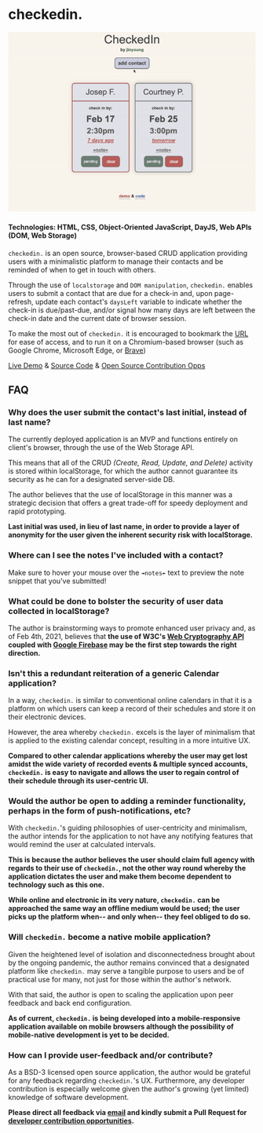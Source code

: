 # checkedin.

<a href="https://jinyoungch0i.github.io/checkedin./">
    <img src="misc/demo-resized.gif" alt='checkedIn dynamic demo'>
</a>

#### Technologies: HTML, CSS, Object-Oriented JavaScript, DayJS, Web APIs (DOM, Web Storage)

`checkedin.` is an open source, browser-based CRUD application providing users with a minimalistic platform to manage their contacts and be reminded of when to get in touch with others. 

Through the use of `localstorage` and `DOM manipulation`, `checkedin.` enables users to submit a contact that are due for a check-in and, upon page-refresh, update each contact's `daysLeft` variable to indicate whether the check-in is due/past-due, and/or signal how many days are left between the check-in date and the current date of browser session. 

To make the most out of `checkedin.` it is encouraged to bookmark the [URL](https://jinyoungch0i.github.io/checkedin./) for ease of access, and to run it on a Chromium-based browser (such as Google Chrome, Microsoft Edge, or [Brave](https://brave.com/))

[Live Demo](https://jinyoungch0i.github.io/checkedin./) & [Source Code](https://github.com/jinyoungch0i/checkedin.) & [Open Source Contribution Opps](https://github.com/jinyoungch0i/checkedin./blob/main/misc/debuglog.md)

## FAQ
<!-- 
### Can I use `checkedin.` offline? 

Yes! `checkedin.` can be installed on your computer using a set of terminal commands:

first, open up your Terminal/PowerShell window ensure that you have downloaded the dependencies:

 -->
### Why does the user submit the contact's last initial, instead of last name? 

The currently deployed application is an MVP and functions entirely on client's browser, through the use of the Web Storage API.

This means that all of the CRUD *(Create, Read, Update, and Delete)* activity is stored within localStorage, for which the author cannot guarantee its security as he can for a designated server-side DB. 

The author believes that the use of localStorage in this manner was a strategic decision that offers a great trade-off for speedy deployment and rapid prototyping. 

**Last initial was used, in lieu of last name, in order to provide a layer of anonymity for the user given the inherent security risk with localStorage.**

### Where can I see the notes I've included with a contact? 

Make sure to hover your mouse over the `↠notes↞` text to preview the note snippet that you've submitted!

### What could be done to bolster the security of user data collected in localStorage? 

The author is brainstorming ways to promote enhanced user privacy and, as of Feb 4th, 2021, believes that **the use of W3C's [Web Cryptography API](https://www.w3.org/TR/WebCryptoAPI/) coupled with [Google Firebase](https://firebase.google.com/) may be the first step towards the right direction.**   

### Isn't this a redundant reiteration of a generic Calendar application? 

In a way, `checkedin.` is similar to conventional online calendars in that it is a platform on which users can keep a record of their schedules and store it on their electronic devices. 

However, the area whereby `checkedin.` excels is the layer of minimalism that is applied to the existing calendar concept, resulting in a more intuitive UX. 

**Compared to other calendar applications whereby the user may get lost amidst the wide variety of recorded events & multiple synced accounts, `checkedin.` is easy to navigate and allows the user to regain control of their schedule through its user-centric UI.**

### Would the author be open to adding a reminder functionality, perhaps in the form of push-notifications, etc?

With `checkedin.`'s guiding philosophies of user-centricity and minimalism, the author intends for the application to not have any notifying features that would remind the user at calculated intervals. 

**This is because the author believes the user should claim full agency with regards to their use of `checkedin.`, not the other way round whereby the application dictates the user and make them become dependent to technology such as this one.** 

**While online and electronic in its very nature, `checkedin.` can be approached the same way an offline medium would be used; the user picks up the platform when-- and only when-- they feel obliged to do so.** 

### Will `checkedin.` become a native mobile application?

Given the heightened level of isolation and disconnectedness brought about by the ongoing pandemic, the author remains convinced that a designated platform like `checkedin.` may serve a tangible purpose to users and be of practical use for many, not just for those within the author's network. 

With that said, the author is open to scaling the application upon peer feedback and back end configuration. 

**As of current, `checkedin.` is being developed into a mobile-responsive application available on mobile browsers although the possibility of mobile-native development is yet to be decided.**

### How can I provide user-feedback and/or contribute?

As a BSD-3 licensed open source application, the author would be grateful for any feedback regarding `checkedin.`'s UX. Furthermore, any developer contribution is especially welcome given the author's growing (yet limited) knowledge of software development.

**Please direct all feedback via [email](mailto:jinyoungsjourney@gmail.com) and kindly submit a Pull Request for [developer contribution opportunities](https://github.com/jinyoungch0i/checkedin./blob/main/misc/debuglog.md).**   
